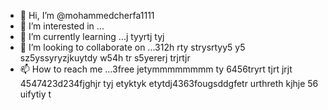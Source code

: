- 👋 Hi, I’m @mohammedcherfa1111
- 👀 I’m interested in ...
- 🌱 I’m currently learning ...j tyyrtj tyj
- 💞️ I’m looking to collaborate on ...312h rty strysrtyy5 y5 sz5yssyryzjkuytdy w54h tr s5yererj trjrtjr
- 📫 How to reach me ...3free jetymmmmmmmm ty 6456tryrt tjrt jrjt 
4547423d234fjghjr tyj etyktyk etytdj4363fougsddgfetr urthreth kjhje 56 uifytiy t
<!---tk yu
mohammedcherfa1111/mohammedcherfa1111 is a ✨ special ✨ repository because its `README.md` (this file) appears on your GitHub profile.
You can click the Preview link to take a look at your changes.
--->
